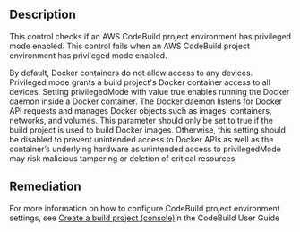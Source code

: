 ## Description

This control checks if an AWS CodeBuild project environment has privileged mode enabled. This control fails when an AWS CodeBuild project environment has privileged mode enabled.

By default, Docker containers do not allow access to any devices. Privileged mode grants a build project's Docker container access to all devices. Setting privilegedMode with value true enables running the Docker daemon inside a Docker container. The Docker daemon listens for Docker API requests and manages Docker objects such as images, containers, networks, and volumes. This parameter should only be set to true if the build project is used to build Docker images. Otherwise, this setting should be disabled to prevent unintended access to Docker APIs as well as the container’s underlying hardware as unintended access to privilegedMode may risk malicious tampering or deletion of critical resources.

## Remediation

For more information on how to configure CodeBuild project environment settings, see [Create a build project (console)](https://docs.aws.amazon.com/codebuild/latest/userguide/create-project-console.html#create-project-console-environment)in the CodeBuild User Guide